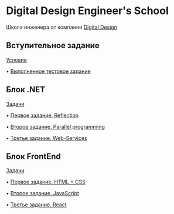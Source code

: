 # Digital Design Engineer's School

Школа инженера от компании [Digital Design](https://digdes.ru/it-university/shkola-inzhenera)


## Вступительное задание 
[Условие](https://docs.google.com/document/d/1IbihFMFaPLuBVJeAeonxhiogJ1ll447q/edit#heading=h.gjdgxs)

• [Выполненное тестовое задание](https://github.com/Escaper2/DigitalDesign-Engineer-School/tree/master/TextAnalyzer/TextAnalyzer)

## Блок .NET

[Задачи](https://docs.google.com/document/d/1zQWboO4BlXubMX-Ic_V9HX8e7aNG8Z48/edit?usp=sharing&ouid=108138686845824193994&rtpof=true&sd=true)

• [Первое задание. Reflection](https://github.com/Escaper2/DigitalDesign-Engineer-School/edit/master/README.md)

• [Второе задание. Parallel programming](https://github.com/Escaper2/DigitalDesign-Engineer-School/tree/master/TextAnalyzer/SecondTask)

• [Третье задание. Web-Services](https://github.com/Escaper2/DigitalDesign-Engineer-School/tree/master/TextAnalyzer/ThirdTask)

## Блок FrontEnd

[Задачи](https://docs.google.com/document/d/1ss9NCrRyuNK-B3qJXlKmO8t04G6bOpHj/edit?usp=sharing&ouid=108138686845824193994&rtpof=true&sd=true)

• [Первое задание. HTML + CSS](https://github.com/Escaper2/DigitalDesign-Engineer-School/tree/master/DigitalDesign.Frontend/FirstTask)

• [Второе задание. JavaScript](https://github.com/Escaper2/DigitalDesign-Engineer-School/tree/master/DigitalDesign.Frontend/SecondTask)

• [Третье задание. React](https://github.com/Escaper2/DigitalDesign-Engineer-School/tree/master/DigitalDesign.Frontend/ThirdTask)
